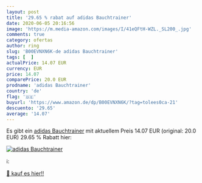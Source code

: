 ```yaml
---
layout: post
title: '29.65 % rabat auf adidas Bauchtrainer'
date: 2020-06-05 20:16:56
image: 'https://m.media-amazon.com/images/I/41eQFtH-WZL._SL200_.jpg'
comments: true
category: ofertas
author: ring
slug: 'B00EVNXN6K-de adidas Bauchtrainer'
tags: [  ]
actualPrice: 14.07 EUR
currency: EUR
price: 14.07
comparePrice: 20.0 EUR
prodname: 'adidas Bauchtrainer'
country: 'de'
flag: '🇩🇪'
buyurl: 'https://www.amazon.de/dp/B00EVNXN6K/?tag=tolees0ca-21'
descuento: '29.65'
average: '14.07'
---
```


Es gibt ein [adidas Bauchtrainer](https://www.amazon.de/dp/B00EVNXN6K/?tag=tolees0ca-21) mit aktuellem Preis 14.07 EUR (original: 20.0 EUR) 29.65 % Rabatt hier:

[![adidas Bauchtrainer](https://m.media-amazon.com/images/I/41eQFtH-WZL._SL200_.jpg)](https://www.amazon.de/dp/B00EVNXN6K/?tag=tolees0ca-21)

ℹ️:


[🛒 kauf es hier!!](https://www.amazon.de/dp/B00EVNXN6K/?tag=tolees0ca-21)
